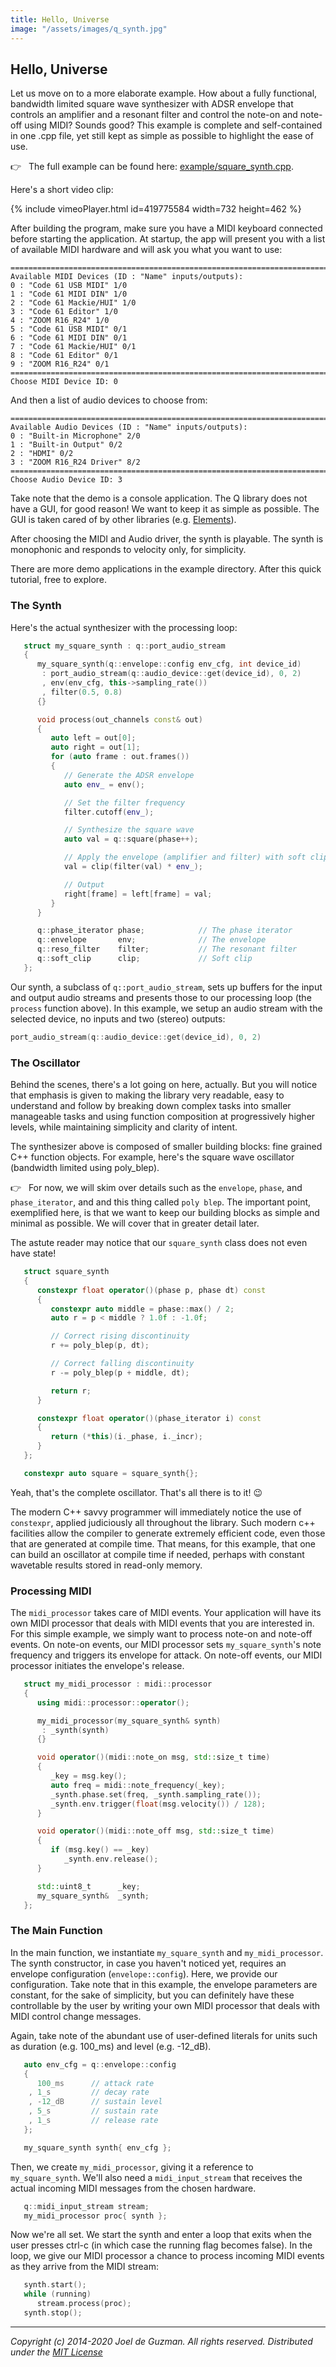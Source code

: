```yaml
---
title: Hello, Universe
image: "/assets/images/q_synth.jpg"
---
```


## Hello, Universe

Let us move on to a more elaborate example. How about a fully functional,
bandwidth limited square wave synthesizer with ADSR envelope that controls an
amplifier and a resonant filter and control the note-on and note-off using
MIDI? Sounds good? This example is complete and self-contained in one .cpp
file, yet still kept as simple as possible to highlight the ease of use.

:point_right: &nbsp; The full example can be found here:
[example/square_synth.cpp](https://github.com/cycfi/Q/blob/master/example/square_synth.cpp).

Here's a short video clip:

{% include vimeoPlayer.html id=419775584 width=732 height=462 %}

After building the program, make sure you have a MIDI keyboard connected
before starting the application. At startup, the app will present you with a
list of available MIDI hardware and will ask you what you want to use:

```
================================================================================
Available MIDI Devices (ID : "Name" inputs/outputs):
0 : "Code 61 USB MIDI" 1/0
1 : "Code 61 MIDI DIN" 1/0
2 : "Code 61 Mackie/HUI" 1/0
3 : "Code 61 Editor" 1/0
4 : "ZOOM R16_R24" 1/0
5 : "Code 61 USB MIDI" 0/1
6 : "Code 61 MIDI DIN" 0/1
7 : "Code 61 Mackie/HUI" 0/1
8 : "Code 61 Editor" 0/1
9 : "ZOOM R16_R24" 0/1
================================================================================
Choose MIDI Device ID: 0
```

And then a list of audio devices to choose from:

```
================================================================================
Available Audio Devices (ID : "Name" inputs/outputs):
0 : "Built-in Microphone" 2/0
1 : "Built-in Output" 0/2
2 : "HDMI" 0/2
3 : "ZOOM R16_R24 Driver" 8/2
================================================================================
Choose Audio Device ID: 3
```

Take note that the demo is a console application. The Q library does not have
a GUI, for good reason! We want to keep it as simple as possible. The GUI is
taken cared of by other libraries (e.g.
[Elements](https://github.com/cycfi/elements)).

After choosing the MIDI and Audio driver, the synth is playable. The synth is
monophonic and responds to velocity only, for simplicity.

There are more demo applications in the example directory. After this quick
tutorial, free to explore.

### The Synth

Here's the actual synthesizer with the processing loop:

```c++
   struct my_square_synth : q::port_audio_stream
   {
      my_square_synth(q::envelope::config env_cfg, int device_id)
       : port_audio_stream(q::audio_device::get(device_id), 0, 2)
       , env(env_cfg, this->sampling_rate())
       , filter(0.5, 0.8)
      {}

      void process(out_channels const& out)
      {
         auto left = out[0];
         auto right = out[1];
         for (auto frame : out.frames())
         {
            // Generate the ADSR envelope
            auto env_ = env();

            // Set the filter frequency
            filter.cutoff(env_);

            // Synthesize the square wave
            auto val = q::square(phase++);

            // Apply the envelope (amplifier and filter) with soft clip
            val = clip(filter(val) * env_);

            // Output
            right[frame] = left[frame] = val;
         }
      }

      q::phase_iterator phase;            // The phase iterator
      q::envelope       env;              // The envelope
      q::reso_filter    filter;           // The resonant filter
      q::soft_clip      clip;             // Soft clip
   };
```

Our synth, a subclass of `q::port_audio_stream`, sets up buffers for the
input and output audio streams and presents those to our processing loop (the
`process` function above). In this example, we setup an audio stream with the
selected device, no inputs and two (stereo) outputs:

```c++
port_audio_stream(q::audio_device::get(device_id), 0, 2)
```

### The Oscillator

Behind the scenes, there's a lot going on here, actually. But you will notice
that emphasis is given to making the library very readable, easy to
understand and follow by breaking down complex tasks into smaller manageable
tasks and using function composition at progressively higher levels, while
maintaining simplicity and clarity of intent.

The synthesizer above is composed of smaller building blocks: fine grained
C++ function objects. For example, here's the square wave oscillator
(bandwidth limited using poly_blep).

:point_right: &nbsp; For now, we will skim over details such as the
`envelope`, `phase`, and `phase_iterator`, and  and this thing called `poly
blep`. The important point, exemplified here, is that we want to keep our
building blocks as simple and minimal as possible. We will cover that in
greater detail later.

The astute reader may notice that our `square_synth` class does not even
have state!

```c++
   struct square_synth
   {
      constexpr float operator()(phase p, phase dt) const
      {
         constexpr auto middle = phase::max() / 2;
         auto r = p < middle ? 1.0f : -1.0f;

         // Correct rising discontinuity
         r += poly_blep(p, dt);

         // Correct falling discontinuity
         r -= poly_blep(p + middle, dt);

         return r;
      }

      constexpr float operator()(phase_iterator i) const
      {
         return (*this)(i._phase, i._incr);
      }
   };

   constexpr auto square = square_synth{};
```

Yeah, that's the complete oscillator. That's all there is to it! :wink:

The modern C++ savvy programmer will immediately notice the use of
`constexpr`, applied judiciously all throughout the library. Such modern c++
facilities allow the compiler to generate extremely efficient code, even
those that are generated at compile time. That means, for this example, that
one can build an oscillator at compile time if needed, perhaps with constant
wavetable results stored in read-only memory.

### Processing MIDI

The `midi_processor` takes care of MIDI events. Your application will have
its own MIDI processor that deals with MIDI events that you are interested
in. For this simple example, we simply want to process note-on and note-off
events. On note-on events, our MIDI processor sets `my_square_synth`'s note
frequency and triggers its envelope for attack. On note-off events, our MIDI
processor initiates the envelope's release.

```c++
   struct my_midi_processor : midi::processor
   {
      using midi::processor::operator();

      my_midi_processor(my_square_synth& synth)
       : _synth(synth)
      {}

      void operator()(midi::note_on msg, std::size_t time)
      {
         _key = msg.key();
         auto freq = midi::note_frequency(_key);
         _synth.phase.set(freq, _synth.sampling_rate());
         _synth.env.trigger(float(msg.velocity()) / 128);
      }

      void operator()(midi::note_off msg, std::size_t time)
      {
         if (msg.key() == _key)
            _synth.env.release();
      }

      std::uint8_t      _key;
      my_square_synth&  _synth;
   };
```

### The Main Function

In the main function, we instantiate `my_square_synth` and
`my_midi_processor`. The synth constructor, in case you haven't noticed yet,
requires an envelope configuration (`envelope::config`). Here, we provide our
configuration. Take note that in this example, the envelope parameters are
constant, for the sake of simplicity, but you can definitely have these
controllable by the user by writing your own MIDI processor that deals with
MIDI control change messages.

Again, take note of the abundant use of user-defined literals for units such
as duration (e.g. 100_ms) and level (e.g. -12_dB).

```c++
   auto env_cfg = q::envelope::config
   {
      100_ms      // attack rate
    , 1_s         // decay rate
    , -12_dB      // sustain level
    , 5_s         // sustain rate
    , 1_s         // release rate
   };

   my_square_synth synth{ env_cfg };
```

Then, we create `my_midi_processor`, giving it a reference to
`my_square_synth`. We'll also need a `midi_input_stream` that receives the
actual incoming MIDI messages from the chosen hardware.

```c++
   q::midi_input_stream stream;
   my_midi_processor proc{ synth };
```

Now we're all set. We start the synth and enter a loop that exits when the
user presses ctrl-c (in which case the running flag becomes false). In the
loop, we give our MIDI processor a chance to process incoming MIDI events as
they arrive from the MIDI stream:

```c++
   synth.start();
   while (running)
      stream.process(proc);
   synth.stop();
```

---

*Copyright (c) 2014-2020 Joel de Guzman. All rights reserved.*
*Distributed under the [MIT License](https://opensource.org/licenses/MIT)*

